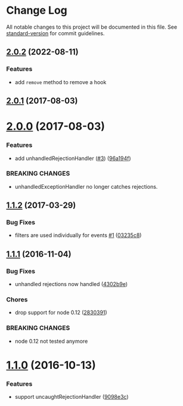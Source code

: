 # Change Log

All notable changes to this project will be documented in this file. See [standard-version](https://github.com/conventional-changelog/standard-version) for commit guidelines.

<a name="2.0.2"></a>
## [2.0.2](https://github.com/dreamerblue/async-exit-hook/releases/tag/v2.0.2) (2022-08-11)

### Features

* add `remove` method to remove a hook

<a name="2.0.1"></a>
## [2.0.1](https://github.com/tapppi/async-exit-hook/compare/v2.0.0...v2.0.1) (2017-08-03)



<a name="2.0.0"></a>
# [2.0.0](https://github.com/tapppi/async-exit-hook/compare/v1.1.2...v2.0.0) (2017-08-03)


### Features

* add unhandledRejectionHandler ([#3](https://github.com/tapppi/async-exit-hook/issues/3)) ([96a194f](https://github.com/tapppi/async-exit-hook/commit/96a194f))


### BREAKING CHANGES

* unhandledExceptionHandler no longer
catches rejections.



<a name="1.1.2"></a>
## [1.1.2](https://github.com/tapppi/async-exit-hook/compare/v1.1.1...v1.1.2) (2017-03-29)


### Bug Fixes

* filters are used individually for events [#1](https://github.com/tapppi/async-exit-hook/issues/1) ([03235c8](https://github.com/tapppi/async-exit-hook/commit/03235c8))



<a name="1.1.1"></a>
## [1.1.1](https://github.com/tapppi/async-exit-hook/compare/v1.1.0...v1.1.1) (2016-11-04)


### Bug Fixes

* unhandled rejections now handled ([4302b9e](https://github.com/tapppi/async-exit-hook/commit/4302b9e))


### Chores

* drop support for node 0.12 ([2830391](https://github.com/tapppi/async-exit-hook/commit/2830391))


### BREAKING CHANGES

* node 0.12 not tested anymore



<a name="1.1.0"></a>
# [1.1.0](https://github.com/tapppi/async-exit-hook/compare/v1.0.0...v1.1.0) (2016-10-13)


### Features

* support uncaughtRejectionHandler ([9098e3c](https://github.com/tapppi/async-exit-hook/commit/9098e3c))

